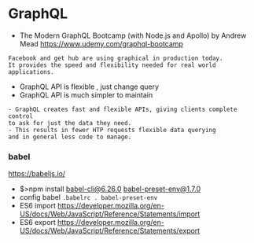 # GraphQL
- The Modern GraphQL Bootcamp (with Node.js and Apollo) by Andrew Mead
https://www.udemy.com/graphql-bootcamp
```
Facebook and get hub are using graphical in production today.
It provides the speed and flexibility needed for real world applications.
```
- GraphQL API is flexible , just change query
- GraphQL API is much simpler to maintain 
```
- GraphQL creates fast and flexible APIs, giving clients complete control 
to ask for just the data they need.
- This results in fewer HTP requests flexible data querying 
and in general less code to manage.
```
### babel 
https://babeljs.io/
-  $>npm install babel-cli@6.26.0 babel-preset-env@1.7.0
-  config babel ```.babelrc . babel-preset-env```
- ES6 import
https://developer.mozilla.org/en-US/docs/Web/JavaScript/Reference/Statements/import
- ES6 export
https://developer.mozilla.org/en-US/docs/Web/JavaScript/Reference/Statements/export
